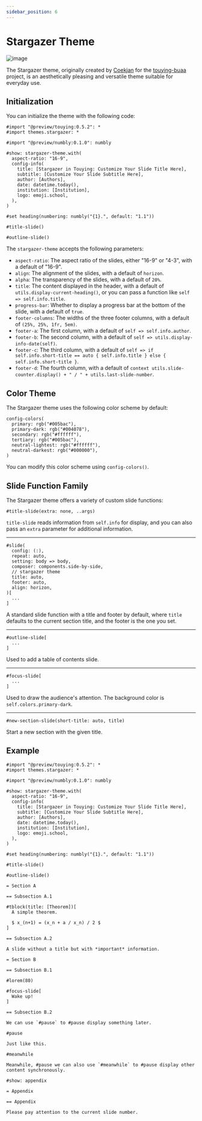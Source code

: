 ```yaml
---
sidebar_position: 6
---
```


# Stargazer Theme

![image](https://github.com/user-attachments/assets/4950008f-ac64-47ab-a7ca-cdf15361ba0f)

The Stargazer theme, originally created by [Coekjan](https://github.com/Coekjan/) for the [touying-buaa](https://github.com/Coekjan/touying-buaa) project, is an aesthetically pleasing and versatile theme suitable for everyday use.

## Initialization

You can initialize the theme with the following code:

```typst
#import "@preview/touying:0.5.2": *
#import themes.stargazer: *

#import "@preview/numbly:0.1.0": numbly

#show: stargazer-theme.with(
  aspect-ratio: "16-9",
  config-info(
    title: [Stargazer in Touying: Customize Your Slide Title Here],
    subtitle: [Customize Your Slide Subtitle Here],
    author: [Authors],
    date: datetime.today(),
    institution: [Institution],
    logo: emoji.school,
  ),
)

#set heading(numbering: numbly("{1}.", default: "1.1"))

#title-slide()

#outline-slide()
```

The `stargazer-theme` accepts the following parameters:

- `aspect-ratio`: The aspect ratio of the slides, either "16-9" or "4-3", with a default of "16-9".
- `align`: The alignment of the slides, with a default of `horizon`.
- `alpha`: The transparency of the slides, with a default of `20%`.
- `title`: The content displayed in the header, with a default of `utils.display-current-heading()`, or you can pass a function like `self => self.info.title`.
- `progress-bar`: Whether to display a progress bar at the bottom of the slide, with a default of `true`.
- `footer-columns`: The widths of the three footer columns, with a default of `(25%, 25%, 1fr, 5em)`.
- `footer-a`: The first column, with a default of `self => self.info.author`.
- `footer-b`: The second column, with a default of `self => utils.display-info-date(self)`.
- `footer-c`: The third column, with a default of `self => if self.info.short-title == auto { self.info.title } else { self.info.short-title }`.
- `footer-d`: The fourth column, with a default of `context utils.slide-counter.display() + " / " + utils.last-slide-number`.

## Color Theme

The Stargazer theme uses the following color scheme by default:

```typc
config-colors(
  primary: rgb("#005bac"),
  primary-dark: rgb("#004078"),
  secondary: rgb("#ffffff"),
  tertiary: rgb("#005bac"),
  neutral-lightest: rgb("#ffffff"),
  neutral-darkest: rgb("#000000"),
)
```

You can modify this color scheme using `config-colors()`.

## Slide Function Family

The Stargazer theme offers a variety of custom slide functions:

```typst
#title-slide(extra: none, ..args)
```

`title-slide` reads information from `self.info` for display, and you can also pass an `extra` parameter for additional information.

---

```typst
#slide(
  config: (:),
  repeat: auto,
  setting: body => body,
  composer: components.side-by-side,
  // stargazer theme
  title: auto,
  footer: auto,
  align: horizon,
)[  
  ...
]
```

A standard slide function with a title and footer by default, where `title` defaults to the current section title, and the footer is the one you set.

---

```typst
#outline-slide[  
  ...
]
```

Used to add a table of contents slide.

---

```typst
#focus-slide[  
  ...
]
```

Used to draw the audience's attention. The background color is `self.colors.primary-dark`.

---

```typst
#new-section-slide(short-title: auto, title)
```

Start a new section with the given title.

## Example

```typst
#import "@preview/touying:0.5.2": *
#import themes.stargazer: *

#import "@preview/numbly:0.1.0": numbly

#show: stargazer-theme.with(
  aspect-ratio: "16-9",
  config-info(
    title: [Stargazer in Touying: Customize Your Slide Title Here],
    subtitle: [Customize Your Slide Subtitle Here],
    author: [Authors],
    date: datetime.today(),
    institution: [Institution],
    logo: emoji.school,
  ),
)

#set heading(numbering: numbly("{1}.", default: "1.1"))

#title-slide()

#outline-slide()

= Section A

== Subsection A.1

#tblock(title: [Theorem])[
  A simple theorem.

  $ x_(n+1) = (x_n + a / x_n) / 2 $
]

== Subsection A.2

A slide without a title but with *important* information.

= Section B

== Subsection B.1

#lorem(80)

#focus-slide[
  Wake up!
]

== Subsection B.2

We can use `#pause` to #pause display something later.

#pause

Just like this.

#meanwhile

Meanwhile, #pause we can also use `#meanwhile` to #pause display other content synchronously.

#show: appendix

= Appendix

== Appendix

Please pay attention to the current slide number.
```

